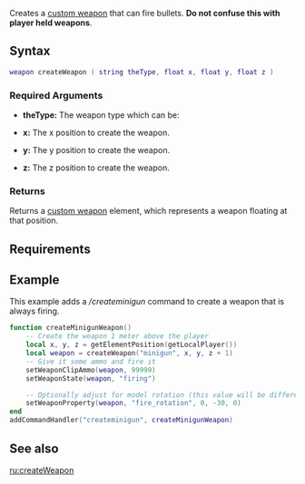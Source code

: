 Creates a [custom weapon](/docs/element/weapon.md "wikilink") that can fire bullets. **Do not confuse this with player held weapons**.

Syntax
------

``` lua
weapon createWeapon ( string theType, float x, float y, float z )
```

### Required Arguments

-   **theType:** The weapon type which can be:

-   **x:** The x position to create the weapon.
-   **y:** The y position to create the weapon.
-   **z:** The z position to create the weapon.

### Returns

Returns a [custom weapon](/docs/element/weapon.md "wikilink") element, which represents a weapon floating at that position.

Requirements
------------

Example
-------

This example adds a */createminigun* command to create a weapon that is always firing.

``` lua
function createMinigunWeapon()
    -- Create the weapon 1 meter above the player
    local x, y, z = getElementPosition(getLocalPlayer())
    local weapon = createWeapon("minigun", x, y, z + 1)
    -- Give it some ammo and fire it
    setWeaponClipAmmo(weapon, 99999)
    setWeaponState(weapon, "firing")

    -- Optionally adjust for model rotation (this value will be different for other weapons)
    setWeaponProperty(weapon, "fire_rotation", 0, -30, 0)
end
addCommandHandler("createminigun", createMinigunWeapon)
```

See also
--------

[ru:createWeapon](/docs/ru-createweapon.md "wikilink")
